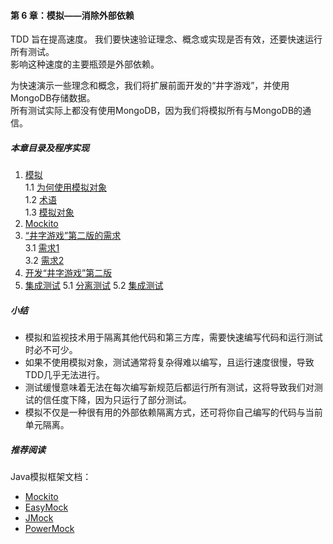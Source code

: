 #### 第 6 章：模拟——消除外部依赖 ####
TDD 旨在提高速度。  我们要快速验证理念、概念或实现是否有效，还要快速运行所有测试。  
影响这种速度的主要瓶颈是外部依赖。  
  
为快速演示一些理念和概念，我们将扩展前面开发的“井字游戏”，并使用MongoDB存储数据。  
所有测试实际上都没有使用MongoDB，因为我们将模拟所有与MongoDB的通信。  
##### 本章目录及程序实现 #####
1.	[模拟](Course10Mocking.java)  
    1.1	[为何使用模拟对象](Course11WhyMocking.java)  
    1.2	[术语](Course12Terminology.java)  
    1.3	[模拟对象](Course13MockObjects.java)  
2.	[Mockito](Course2Mockito.java)   
3.	[“井字游戏”第二版的需求](Course40DevTicTacToeV2)  
	3.1	[需求1](Course41DevTicTacToeV2)  
	3.2	[需求2](Course42DevTicTacToeV2)  
4.	[开发“井字游戏”第二版](Course4DevTicTacToeV2.java)   
5.	[集成测试](Course50IntegrationTests.java)
	5.1	[分离测试](Course51TestsSeparation.java)
	5.2	[集成测试](Course52IntegrationTest.java)
    
##### 小结 #####
-	模拟和监视技术用于隔离其他代码和第三方库，需要快速编写代码和运行测试时必不可少。
-	如果不使用模拟对象，测试通常将复杂得难以编写，且运行速度很慢，导致TDD几乎无法进行。
-	测试缓慢意味着无法在每次编写新规范后都运行所有测试，这将导致我们对测试的信任度下降，因为只运行了部分测试。
-	模拟不仅是一种很有用的外部依赖隔离方式，还可将你自己编写的代码与当前单元隔离。 

##### 推荐阅读 #####
Java模拟框架文档：
-	[Mockito](http://mockito.org/)
-	[EasyMock](http://easymock.org/)
-	[JMock](http://www.jmock.org/)
-	[PowerMock](https://code.google.com/p/powermock/)